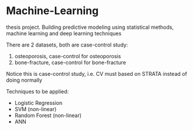 # Machine-Learning
thesis project. Building predictive modeling using statistical methods, machine learning and deep learning techniques

There are 2 datasets, both are case-control study:
1. osteoporosis, case-control for osteoporosis
2. bone-fracture, case-control for bone-fracture

Notice this is case-control study, i.e. CV must based on STRATA instead of doing normally

Techniques to be applied:
- Logistic Regression
- SVM (non-linear)
- Random Forest (non-linear) 
- ANN 
